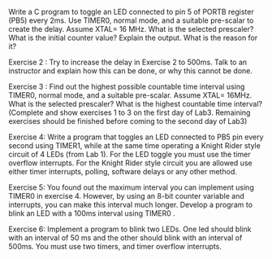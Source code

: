Write a C program to toggle an LED connected to pin 5 of PORTB register (PB5) every 2ms.
Use TIMER0, normal mode, and a suitable pre-scalar to create the delay. Assume XTAL= 16
MHz. What is the selected prescaler? What is the initial counter value? Explain the output.
What is the reason for it?



Exercise 2 :
Try to increase the delay in Exercise 2 to 500ms. Talk to an instructor and explain how this
can be done, or why this cannot be done.


Exercise 3 :
Find out the highest possible countable time interval using TIMER0, normal mode, and a
suitable pre-scalar. Assume XTAL= 16MHz. What is the selected prescaler? What is the
highest countable time interval?
(Complete and show exercises 1 to 3 on the first day of Lab3. Remaining exercises should
be finished before coming to the second day of Lab3)


Exercise 4:
Write a program that toggles an LED connected to PB5 pin every second using TIMER1,
while at the same time operating a Knight Rider style circuit of 4 LEDs (from Lab 1). For the
LED toggle you must use the timer overflow interrupts. For the Knight Rider style circuit
you are allowed use either timer interrupts, polling, software delays or any other method.



Exercise 5:
You found out the maximum interval you can implement using TIMER0 in exercise 4.
However, by using an 8-bit counter variable and interrupts, you can make this interval
much longer. Develop a program to blink an LED with a 100ms interval using TIMER0 .



Exercise 6:
Implement a program to blink two LEDs. One led should blink with an interval of 50 ms
and the other should blink with an interval of 500ms. You must use two timers, and timer
overflow interrupts.
